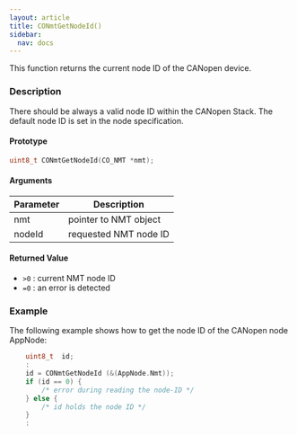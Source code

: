 ```yaml
---
layout: article
title: CONmtGetNodeId()
sidebar:
  nav: docs
---
```


This function returns the current node ID of the CANopen device.

<!--more-->

### Description

There should be always a valid node ID within the CANopen Stack. The default node ID is set in the node specification.

#### Prototype

```c
uint8_t CONmtGetNodeId(CO_NMT *nmt);
```

#### Arguments

| Parameter | Description |
| --- | --- |
| nmt | pointer to NMT object |
| nodeId | requested NMT node ID |

#### Returned Value

- `>0` : current NMT node ID
- `=0` : an error is detected

### Example

The following example shows how to get the node ID of the CANopen node AppNode:

```c
    uint8_t  id;
    :
    id = CONmtGetNodeId (&(AppNode.Nmt));
    if (id == 0) {
        /* error during reading the node-ID */
    } else {
        /* id holds the node ID */
    }
    :
```
